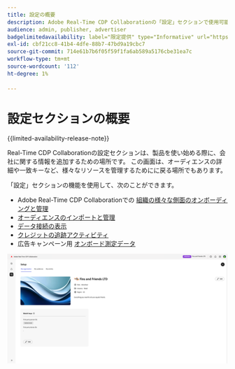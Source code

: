 ```yaml
---
title: 設定の概要
description: Adobe Real-Time CDP Collaborationの「設定」セクションで使用可能なすべてのオプションとワークフローについて
audience: admin, publisher, advertiser
badgelimitedavailability: label="限定提供" type="Informative" url="https://helpx.adobe.com/jp/legal/product-descriptions/real-time-customer-data-platform-collaboration.html newtab=true"
exl-id: cbf21cc8-41b4-4dfe-88b7-47bd9a19cbc7
source-git-commit: 714e61b7b6f05f59f1fa6ab589a5176cbe31ea7c
workflow-type: tm+mt
source-wordcount: '112'
ht-degree: 1%

---
```


# 設定セクションの概要

{{limited-availability-release-note}}

Real-Time CDP Collaborationの設定セクションは、製品を使い始める際に、会社に関する情報を追加するための場所です。 この画面は、オーディエンスの詳細や一致キーなど、様々なリソースを管理するためにに戻る場所でもあります。

「設定」セクションの機能を使用して、次のことができます。

* Adobe Real-Time CDP Collaborationでの [ 組織の様々な側面のオンボーディングと管理 ](/help/guide/setup/onboard-organization.md)
* [オーディエンスのインポートと管理](/help/guide/setup/onboard-audiences.md)
* [データ接続の表示](/help/guide/setup/manage-data-connection.md)
* [クレジットの追跡アクティビティ](/help/guide/setup/my-activity.md)
* 広告キャンペーン用 [ オンボード測定データ ](/help/guide/setup/onboard-measurement-data.md)

<!--

* [Import and manage identity crosswalks](/help/guide/setup/identity-crosswalk.md) *(not part of the beta release)*

-->

![ 設定ページ ](/help/assets/setup/setup-page.png)

